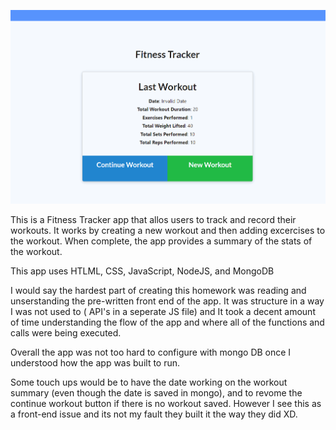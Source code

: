 ![](./assets/FitnessTracker.gif)

This is a Fitness Tracker app that allos users to track and record their workouts. It works by creating a new workout and then adding excercises to the workout. When complete, the app provides a summary of the stats of the workout. 

This app uses HTLML, CSS, JavaScript, NodeJS, and MongoDB 

I would say the hardest part of creating this homework was reading and unserstanding the pre-written front end of the app. It was structure in a way I was not used to ( API's in a seperate JS file) and It took a decent amount of time understanding the flow of the app and where all of the functions and calls were being executed. 

Overall the app was not too hard to configure with mongo DB once I understood how the app was built to run. 

Some touch ups would be to have the date working on the workout summary (even though the date is saved in mongo), and to revome the continue workout button if there is no workout saved. However I see this as a front-end issue and its not my fault they built it the way they did XD.